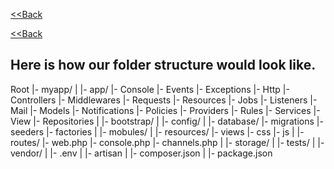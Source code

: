 [<<Back](../README.md)

[<<Back](../README.md)

## Here is how our folder structure would look like.

Root
|- myapp/
|  |- app/
            |- Console
            |- Events
            |- Exceptions
            |- Http
                      |- Controllers
                      |- Middlewares
                      |- Requests
                      |- Resources
            |- Jobs
            |- Listeners
            |- Mail
            |- Models
            |- Notifications
            |- Policies
            |- Providers
            |- Rules
            |- Services
            |- View
            |- Repositories
|  |- bootstrap/
|  |- config/
|  |- database/
            |- migrations
            |- seeders
            |- factories
|  |- mobules/
|  |- resources/
            |- views
            |- css
            |- js
|  |- routes/
            |- web.php
            |- console.php
            |- channels.php
|  |- storage/
|  |- tests/
|  |- vendor/
|  |- .env
|  |- artisan
|  |- composer.json
|  |- package.json